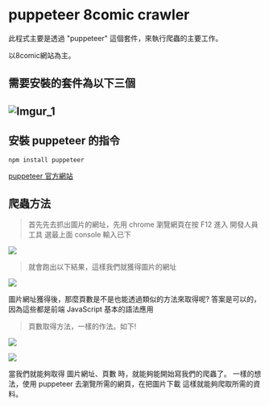 # puppeteer 8comic crawler

此程式主要是透過 "puppeteer" 這個套件，來執行爬蟲的主要工作。

以8comic網站為主。

## 需要安裝的套件為以下三個
![Imgur_1](https://imgur.com/Hl4OIvl.png)
---

##  安裝 puppeteer 的指令
`npm install puppeteer`


[puppeteer 官方網站](https://pptr.dev/)


## 爬蟲方法




> 首先先去抓出圖片的網址，先用 chrome 瀏覽網頁在按 F12 進入 開發人員工具 選最上面 console 輸入已下 

![](https://i.imgur.com/QtOrIZ9.png)

> 就會跑出以下結果，這樣我們就獲得圖片的網址

![](https://i.imgur.com/KBpZg3y.png)

圖片網址獲得後，那麼頁數是不是也能透過類似的方法來取得呢?
答案是可以的，因為這些都是前端 JavaScript 基本的語法應用

> 頁數取得方法，一樣的作法。如下!

![](https://i.imgur.com/gf771rF.png)

![](https://i.imgur.com/awGZ4ib.png)


當我們就能夠取得 圖片網址、頁數 時，就能夠能開始寫我們的爬蟲了。
一樣的想法，使用 puppeteer 去瀏覽所需的網頁，在把圖片下載
這樣就能夠爬取所需的資料。